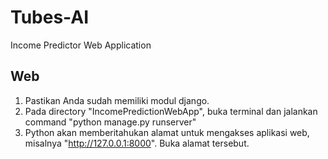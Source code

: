 # Tubes-AI
Income Predictor Web Application

## Web
1. Pastikan Anda sudah memiliki modul django.
2. Pada directory "IncomePredictionWebApp", buka terminal dan jalankan command "python manage.py runserver"
3. Python akan memberitahukan alamat untuk mengakses aplikasi web, misalnya "http://127.0.0.1:8000". Buka alamat tersebut.
